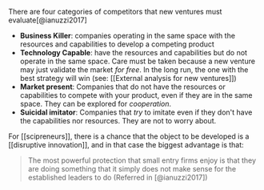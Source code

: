 There are four categories of competitors that new ventures must evaluate[@ianuzzi2017]

- **Business Killer**: companies operating in the same space with the resources and capabilities to develop a competing product
- **Technology Capable**: have the resources and capabilities but do not operate in the same space. Care must be taken because a new venture may just validate the market *for free*. In the long run, the one with the best strategy will win (see: [[External analysis for new ventures]])
- **Market present**: Companies that do not have the resources or capabilities to compete with your product, even if they are in the same space. They can be explored for *cooperation*. 
- **Suicidal imitator**: Companies that *try* to imitate even if they don't have the capabilities nor resources. They are not to worry about. 

For [[scipreneurs]], there is a chance that the object to be developed is a [[disruptive innovation]], and in that case the biggest advantage is that:

> The most powerful protection that small entry firms enjoy is that they are doing something that it simply does not make sense for the established leaders to do
> (Referred in [@ianuzzi2017])